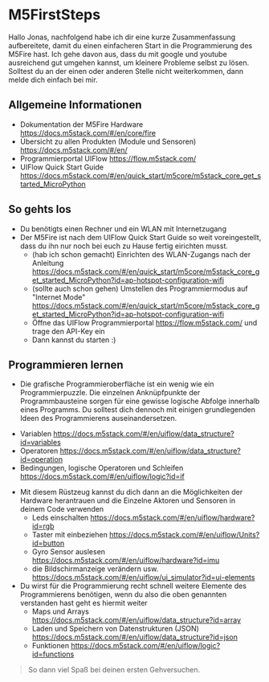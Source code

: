 # M5FirstSteps	

Hallo Jonas, 
nachfolgend habe ich dir eine kurze Zusammenfassung aufbereitete, damit du einen einfacheren Start in die Programmierung des M5Fire hast. Ich gehe davon aus, dass du mit google und youtube ausreichend gut umgehen kannst, um kleinere Probleme selbst zu lösen. Solltest du an der einen oder anderen Stelle nicht weiterkommen, dann melde dich einfach bei mir.

## Allgemeine Informationen
- Dokumentation der M5Fire Hardware https://docs.m5stack.com/#/en/core/fire
- Übersicht zu allen Produkten (Module und Sensoren) https://docs.m5stack.com/#/en/
- Programmierportal UIFlow https://flow.m5stack.com/
- UIFlow Quick Start Guide https://docs.m5stack.com/#/en/quick_start/m5core/m5stack_core_get_started_MicroPython

## So gehts los
* Du benötigts einen Rechner und ein WLAN mit Internetzugang
* Der M5Fire ist nach dem UIFlow Quick Start Guide so weit voreingestellt, dass du ihn nur noch bei euch zu Hause fertig eirichten musst. 
  - (hab ich schon gemacht) Einrichten des WLAN-Zugangs nach der Anleitung https://docs.m5stack.com/#/en/quick_start/m5core/m5stack_core_get_started_MicroPython?id=ap-hotspot-configuration-wifi
  - (sollte auch schon gehen) Umstellen des Programmiermodus auf "Internet Mode" https://docs.m5stack.com/#/en/quick_start/m5core/m5stack_core_get_started_MicroPython?id=ap-hotspot-configuration-wifi
  - Öffne das UIFlow Programmierportal https://flow.m5stack.com/ und trage den API-Key ein
  - Dann kannst du starten :)

## Programmieren lernen

* Die grafische Programmieroberfläche ist ein wenig wie ein Programmierpuzzle. Die einzelnen Anknüpfpunkte der Programmbausteine sorgen für eine gewisse logische Abfolge innerhalb eines Programms. Du solltest dich dennoch mit einigen grundlegenden Ideen des Programmierens auseinandersetzen. 
- Variablen https://docs.m5stack.com/#/en/uiflow/data_structure?id=variables
- Operatoren https://docs.m5stack.com/#/en/uiflow/data_structure?id=operation
- Bedingungen, logische Operatoren und Schleifen https://docs.m5stack.com/#/en/uiflow/logic?id=if
* Mit diesem Rüstzeug kannst du dich dann an die Möglichkeiten der Hardware herantrauen und die Einzelne Aktoren und Sensoren in deinem Code verwenden
  - Leds einschalten https://docs.m5stack.com/#/en/uiflow/hardware?id=rgb
  - Taster mit einbeziehen https://docs.m5stack.com/#/en/uiflow/Units?id=button
  - Gyro Sensor auslesen https://docs.m5stack.com/#/en/uiflow/hardware?id=imu
  - die Bildschirmanzeige verändern usw. https://docs.m5stack.com/#/en/uiflow/ui_simulator?id=ui-elements
* Du wirst für die Programmierung recht schnell weitere Elemente des Programmierens benötigen, wenn du also die oben genannten verstanden hast geht es hiermit weiter
  - Maps und Arrays https://docs.m5stack.com/#/en/uiflow/data_structure?id=array
  - Laden und Speichern von Datenstrukturen (JSON) https://docs.m5stack.com/#/en/uiflow/data_structure?id=json
  - Funktionen https://docs.m5stack.com/#/en/uiflow/logic?id=functions

> So dann viel Spaß bei deinen ersten Gehversuchen.
